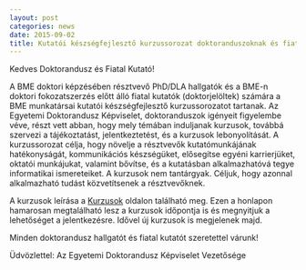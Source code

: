 ```yaml
---
layout: post
categories: news
date: 2015-09-02
title: Kutatói készségfejlesztő kurzussorozat doktoranduszoknak és fiatal kutatóknak
---
```


Kedves Doktorandusz és Fiatal Kutató!

A BME doktori képzésében résztvevő PhD/DLA hallgatók és a BME-n doktori fokozatszerzés előtt álló fiatal kutatók (doktorjelöltek) számára a BME munkatársai kutatói készségfejlesztő kurzussorozatot tartanak. Az Egyetemi Doktorandusz Képviselet, doktoranduszok igényeit figyelembe véve, részt vett abban, hogy mely témában induljanak kurzusok, továbbá szervezi a tájékoztatást, jelentkeztetést, és a kurzusok lebonyolítását.  A kurzussorozat célja, hogy növelje a résztvevők kutatómunkájának hatékonyságát, kommunikációs készségüket, elősegítse egyéni karrierjüket, oktatói munkájukat, valamint bővítse, és a kutatásban alkalmazhatóvá tegye informatikai ismereteiket. A kurzusok nem tantárgyak. Céljuk, hogy azonnal alkalmazható tudást közvetítsenek a résztvevőknek. 

A kurzusok leírása a [Kurzusok](/lectures.html) oldalon található meg. Ezen a honlapon hamarosan megtalálható lesz a kurzusok időpontja is és megnyitjuk a lehetőséget a jelentkezésre. Idővel új kurzusok is megjelenek majd.

Minden doktorandusz hallgatót és fiatal kutatót szeretettel várunk!

Üdvözlettel:
Az Egyetemi Doktorandusz Képviselet Vezetősége 
